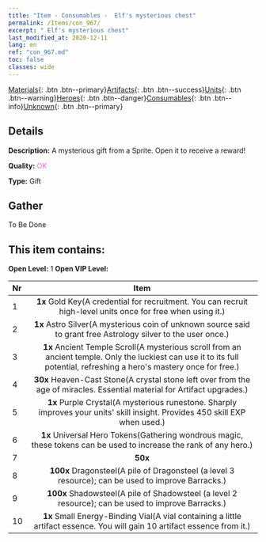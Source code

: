 ```yaml
---
title: "Item - Consumables -  Elf's mysterious chest"
permalink: /Items/con_967/
excerpt: " Elf's mysterious chest"
last_modified_at: 2020-12-11
lang: en
ref: "con_967.md"
toc: false
classes: wide
---
```

 [Materials](/Items/){: .btn .btn--primary}[Artifacts](/Items/Artifacts/){: .btn .btn--success}[Units](/Items/Units/){: .btn .btn--warning}[Heroes](/Items/Heroes/){: .btn .btn--danger}[Consumables](/Items/Consumables/){: .btn .btn--info}[Unknown](/Items/Unknown/){: .btn .btn--primary}

## Details
 **Description:** A mysterious gift from a Sprite. Open it to receive a reward!

 **Quality:** <span style="color: #DA70D6">OK</span>

 **Type:** Gift

## Gather

  To Be Done

## This item contains:

 **Open Level:** 1
 **Open VIP Level:** 

  | Nr |      Item    |
  |:---|:------------:|
  | 1 |  **1x** Gold Key(A credential for recruitment. You can recruit high-level units once for free when using it.) | 
  | 2 |  **1x** Astro Silver(A mysterious coin of unknown source said to grant free Astrology silver to the user once.) | 
  | 3 |  **1x** Ancient Temple Scroll(A mysterious scroll from an ancient temple. Only the luckiest can use it to its full potential, refreshing a hero's mastery once for free.) | 
  | 4 |  **30x** Heaven-Cast Stone(A crystal stone left over from the age of miracles. Essential material for Artifact upgrades.) | 
  | 5 |  **1x** Purple Crystal(A mysterious runestone. Sharply improves your units' skill insight. Provides 450 skill EXP when used.) | 
  | 6 |  **1x** Universal Hero Tokens(Gathering wondrous magic, these tokens can be used to increase the rank of any hero.) | 
  | 7 |  **50x** <i class="fas fa-gem"/> | 
  | 8 |  **100x** Dragonsteel(A pile of Dragonsteel (a level 3 resource); can be used to improve Barracks.) | 
  | 9 |  **100x** Shadowsteel(A pile of Shadowsteel (a level 2 resource); can be used to improve Barracks.) | 
  | 10 |  **1x** Small Energy-Binding Vial(A vial containing a little artifact essence. You will gain 10 artifact essence from it.) | 

